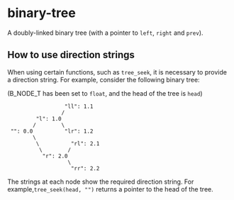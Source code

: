 # binary-tree #
A doubly-linked binary tree (with a pointer to `left`, `right` and `prev`).

## How to use direction strings ##

When using certain functions, such as `tree_seek`, it is necessary to provide
a direction string. For example, consider the following binary tree:

(B\_NODE\_T has been set to	`float`, and the head of the tree is `head`)
```
                  "ll": 1.1
                 /
         "l": 1.0
        /        \ 
 "": 0.0          "lr": 1.2
        \
         \          "rl": 2.1
          \        /
           "r": 2.0
                   \
                    "rr": 2.2
```
The strings at each node show the required direction string.
For example,`tree_seek(head, "")` returns a pointer to the head of the
tree.
